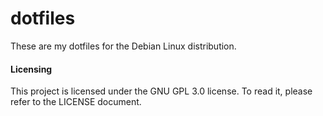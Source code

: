 dotfiles
========

These are my dotfiles for the Debian Linux distribution.

#### Licensing
This project is licensed under the GNU GPL 3.0 license. To read it, please
refer to the LICENSE document.
